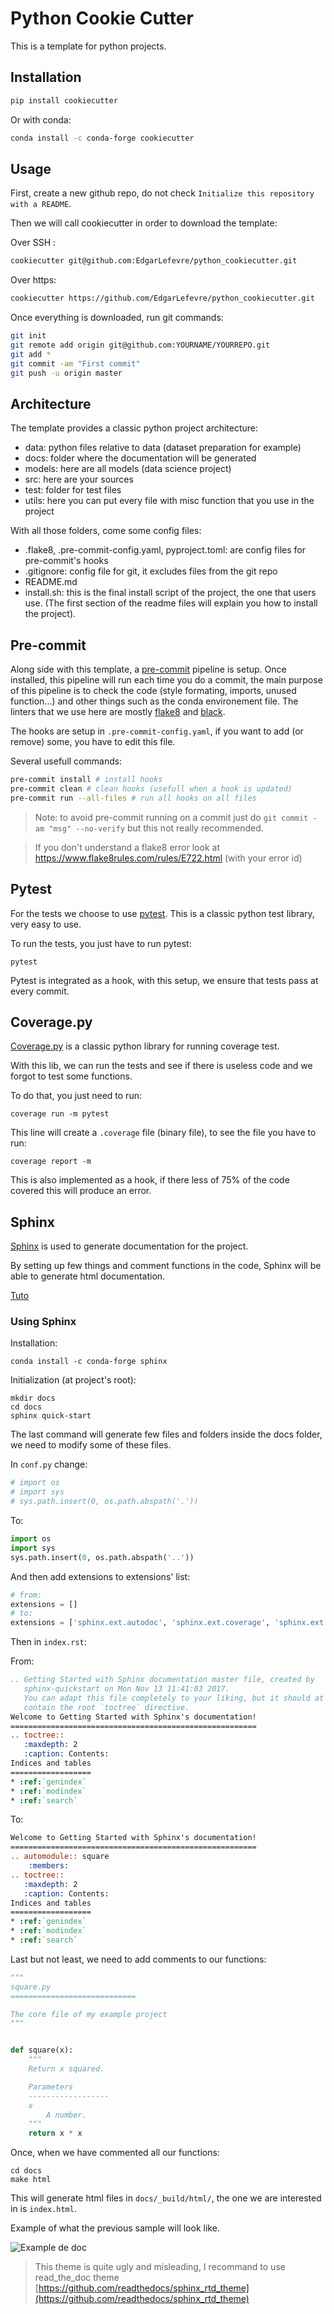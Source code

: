 # Python Cookie Cutter

This is a template for python projects.


## Installation
```sh
pip install cookiecutter
```

Or with conda: 
```sh
conda install -c conda-forge cookiecutter
```

##  Usage
First, create a new github repo, do not check `Initialize this repository with a README`.

Then we will call cookiecutter in order to download the template:

Over SSH :
```sh
cookiecutter git@github.com:EdgarLefevre/python_cookiecutter.git
```

Over https:
```sh
cookiecutter https://github.com/EdgarLefevre/python_cookiecutter.git
```

Once everything is downloaded, run git commands:
```sh
git init
git remote add origin git@github.com:YOURNAME/YOURREPO.git
git add *
git commit -am "First commit"
git push -u origin master
```
## Architecture

The template provides a classic python project architecture:
 - data: python files relative to data (dataset preparation for example)
 - docs: folder where the documentation will be generated
 - models: here are all models (data science project)
 - src: here are your sources
 - test: folder for test files
 - utils: here you can put every file with misc function that you use in the project

With all those folders, come some config files:
 - .flake8, .pre-commit-config.yaml, pyproject.toml: are config files for pre-commit's hooks
 - .gitignore: config file for git, it excludes files from the git repo
 - README.md
 - install.sh: this is the final install script of the project, the one that users use. (The first section of the readme files will explain you how to install the project).

## Pre-commit

Along side with this template, a [pre-commit](pre-commit.com) pipeline is setup.
Once installed, this pipeline will run each time you do a commit, the main purpose of this pipeline is to check the code (style formating, imports, unused function...) and other things such as the conda environement file. The linters that we use here are mostly [flake8](https://flake8.pycqa.org/en/latest/) and [black](https://github.com/psf/black). 

The hooks are setup in `.pre-commit-config.yaml`, if you want to add (or remove) some, you have to edit this file.

Several usefull commands:
```sh
pre-commit install # install hooks
pre-commit clean # clean hooks (usefull when a hook is updated)
pre-commit run --all-files # run all hooks on all files
```

> Note: to avoid pre-commit running on a commit just do `git commit -am "msg" --no-verify` but this not really recommended.

> If you don't understand a flake8 error look at https://www.flake8rules.com/rules/E722.html (with your error id)


## Pytest

For the tests we choose to use [pytest](https://docs.pytest.org/en/stable/). This is a classic python test library, very easy to use.

To run the tests, you just have to run pytest:
```shell script
pytest
```

Pytest is integrated as a hook, with this setup, we ensure that tests pass at every commit.

## Coverage.py

[Coverage.py](coverage.readthedocs.io/) is a classic python library for running coverage test.

With this lib, we can run the tests and see if there is useless code and we forgot to test some functions.

To do that, you just need to run:
```shell script
coverage run -m pytest
```
This line will create a `.coverage` file (binary file), to see the file you have to run:
```shell script
coverage report -m 
```

This is also implemented as a hook, if there less of 75% of the code covered this will produce an error.

## Sphinx

[Sphinx](https://www.sphinx-doc.org/en/master/index.html) is used to generate documentation for the project. 

By setting up few things and comment functions in the code, Sphinx will be able to generate html documentation.

[Tuto](https://medium.com/@eikonomega/getting-started-with-sphinx-autodoc-part-1-2cebbbca5365)

### Using Sphinx
Installation: 
```shell script
conda install -c conda-forge sphinx
```

Initialization (at project's root):
```shell script
mkdir docs
cd docs
sphinx quick-start
```

The last command will generate few files and folders inside the docs folder, we need to modify some of these files.

In `conf.py` change:
```python
# import os
# import sys
# sys.path.insert(0, os.path.abspath('.'))
```

To:
```python
import os
import sys
sys.path.insert(0, os.path.abspath('..'))
```

And then add extensions to extensions' list:
```python
# from:
extensions = []
# to:
extensions = ['sphinx.ext.autodoc', 'sphinx.ext.coverage', 'sphinx.ext.napoleon']
```

Then in `index.rst`:

From: 
```rst
.. Getting Started with Sphinx documentation master file, created by
   sphinx-quickstart on Mon Nov 13 11:41:03 2017.
   You can adapt this file completely to your liking, but it should at least
   contain the root `toctree` directive.
Welcome to Getting Started with Sphinx's documentation!
=======================================================
.. toctree::
   :maxdepth: 2
   :caption: Contents:
Indices and tables
==================
* :ref:`genindex`
* :ref:`modindex`
* :ref:`search`
```

To:

```rst
Welcome to Getting Started with Sphinx's documentation!
=======================================================
.. automodule:: square
    :members:
.. toctree::
   :maxdepth: 2
   :caption: Contents:
Indices and tables
==================
* :ref:`genindex`
* :ref:`modindex`
* :ref:`search`
```

Last but not least, we need to add comments to our functions:
```python
"""
square.py
============================

The core file of my example project
"""


def square(x):
    """
    Return x squared.

    Parameters
    ------------------
    x
        A number.
    """
    return x * x
```
Once, when we have commented all our functions:
```shell script
cd docs
make html
```
This will generate html files in `docs/_build/html/`, the one we are interested in is `index.html`.


Example of what the previous sample will look like.

![Example de doc](img/ex_doc.png)


> This theme is quite ugly and misleading, I recommand to use read_the_doc theme [https://github.com/readthedocs/sphinx_rtd_theme](https://github.com/readthedocs/sphinx_rtd_theme)
